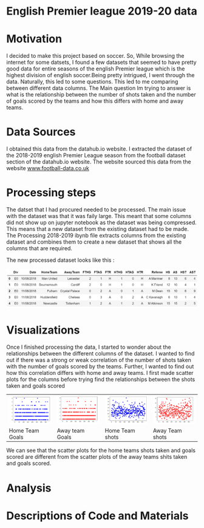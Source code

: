 # English Premier league 2019-20 data 

# Motivation
I decided to make this project based on soccer. So, While browsing the internet for some datsets, I found a few datasets that seemed to have pretty good data for entire seasons of the english Premier league which is the highest division of english soccer.Being pretty intrigued, I went through the data. Naturally, this led to some questions. This led to me comparing between different data columns. The Main question Im trying to answer is what is the relationship between the number of shots taken and the number of goals scored by the teams and how this differs with home and away teams.

# Data Sources
I obtained this data from the datahub.io website. I extracted the dataset of the 2018-2019 english Premier League season from the football dataset section of the datahub.io website. The website sourced this data from the website www.football-data.co.uk

# Processing steps 
The datset that I had procured needed to be processed. The main issue with the dataset was that it was faily large. This meant that some columns did not show up on jupyter notebook as the dataset was being compressed. This means that a new dataset from the existing dataset had to be made. The Processing 2018-2019 ibynb file extracts columns from the existing dataset and combines them to create a new dataset that shows all the columns that are required.

The new processed dataset looks like this :

![Snippet of new processed dataset](https://raw.githubusercontent.com/rithvikvarma12/Data-115-personal-dataset-project/main/processing%20data.PNG)

# Visualizations
Once I finished processing the data, I started to wonder about the relationships between the different columns of the dataset. I wanted to find out if there was a strong or weak correlation of the number of shots taken with the number of goals scored by the teams. Further, I wanted to find out how this correlation differs with home and away teams.
I first made scatter plots for the columns before trying find the relationships between the shots taken and goals scored

<table>
  <tr><td><img src="https://raw.githubusercontent.com/rithvikvarma12/Data-115-personal-dataset-project/main/FTHG.PNG"></td><td><img src="https://raw.githubusercontent.com/rithvikvarma12/Data-115-personal-dataset-project/main/FTAG.PNG"></td><td><img src="https://raw.githubusercontent.com/rithvikvarma12/Data-115-personal-dataset-project/main/HS.PNG"></td><td><img src="https://raw.githubusercontent.com/rithvikvarma12/Data-115-personal-dataset-project/main/AS.PNG"></td></tr>
   <tr><td>Home Team Goals</td><td>Away team Goals</td><td>Home Team shots</td><td>Away Team shots</td></tr>
  </table>
  
   We can see that the scatter plots for the home teams shots taken and goals scored are different from the scatter plots of the away teams shits taken and goals scored.
   
# Analysis

# Descriptions of Code and Materials
